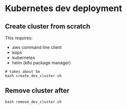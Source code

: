 # Kubernetes dev deployment
## Create cluster from scratch

This requires:
- aws command line client
- kops
- kubernetes
- helm (k8s package manager)

```
# takes about 5m
bash create_dev_cluster.sh
```
## Remove cluster after
```
bash remove_dev_cluster.sh
```
